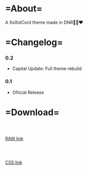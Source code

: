 # =About=
A XoXolCord theme made in DNR🖤💙❤️
# =Changelog=
### 0.2
- Capital Update: Full theme rebuild

### 0.1
- Ofiicial Release

# =Download=
### ⠀
[RAW link](https://raw.githubusercontent.com/artzab1103/XoXolCord/main/xoxolcord.theme.css)

### ⠀
[CSS link](https://github.com/artzab1103/XoXolCord/releases/download/0.2/xoxolcord.theme.css)
